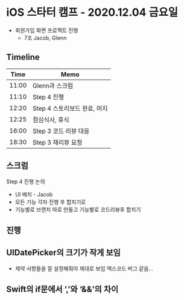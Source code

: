 # iOS 스타터 캠프 - 2020.12.04 금요일

- 회원가입 화면 프로젝트 진행
    - 7조 Jacob, Glenn 

## Timeline

Time  | Memo 
----- | ---------------------------------------------
11:00 | Glenn과 스크럼
11:10 | Step 4 진행
12:20 | Step 4 스토리보드 완료, 머지
12:25 | 점심식사, 휴식
16:00 | Step 3 코드 리뷰 대응
18:30 | Step 3 재리뷰 요청


## 스크럼

Step 4 진행 논의
- UI 배치 - Jacob
- 모든 기능 각자 진행 후 합치기로 
- 기능별로 브랜치 따로 만들고 기능별로 코드리뷰후 합치기

## 진행

## UIDatePicker의 크기가 작게 보임

- 제약 사항들을 잘 설정해줘야 제대로 보임 엑스코드 버그 같음...

## Swift의 if문에서 ‘,’와 ‘&&’의 차이